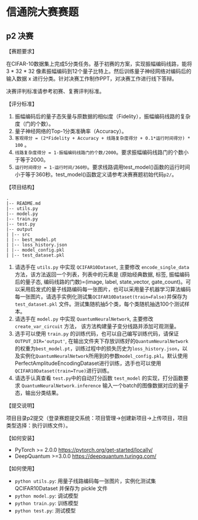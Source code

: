 # 信通院大赛赛题

## p2 决赛

【赛题要求】

在CIFAR-10数据集上完成5分类任务。基于初赛的方案，实现振幅编码线路，能将 3 * 32 * 32 像素振幅编码到12个量子比特上。然后训练量子神经网络对编码后的输入数据 x 进行分类。针对决赛工作制作PPT，对决赛工作进行线下答辩。

决赛评判标准请参考初赛、复赛评判标准。

【评分标准】
1. 振幅编码后的量子态矢量与原数据的相似度（Fidelity），振幅编码线路的复杂度（门的个数）。
2. 量子神经网络的Top-1分类准确率（Accuracy）。
3. `客观得分 = (2*Fidelity + Accuracy + 线路复杂度得分 + 0.1*运行时间得分) * 100` 。
4. `线路复杂度得分 = 1-振幅编码线路门的个数/2000`。要求振幅编码线路门的个数小于等于2000。
5. `运行时间得分 = 1-运行时间/360秒`。要求线路调用test_model()函数的运行时间小于等于360秒。test_model()函数定义请参考决赛赛题初始代码`p2/`。

【项目结构】

```
.       
|-- README.md 
|-- utils.py 
|-- model.py
|-- train.py
|-- test.py
|-- output
| |-- src 
| |-- best_model.pt
| |-- loss_history.json
| |-- model_config.pkl
| |-- test_dataset.pkl
```

1. 请选手在 `utils.py` 中实现 `QCIFAR10Dataset`, 主要修改 `encode_single_data` 方法，该方法返回一个列表，列表中的元素是 (原始经典数据, 标签, 振幅编码后的量子态, 编码线路的门数)=(image, label, state_vector, gate_count)。可以采用启发式的量子线路编码每一张图片，也可以采用量子机器学习算法编码每一张图片。请选手实例化测试集` QCIFAR10Dataset(train=False) `并保存为 `test_dataset.pkl` 文件。测试集随机抽5个类，每个类随机抽选100个测试样本。
2. 请选手在 `model.py` 中实现 `QuantumNeuralNetwork`, 主要修改`create_var_circuit` 方法， 该方法构建量子变分线路并添加可观测量。
3. 选手可以使用 `train.py` 的训练代码，也可以自己编写训练代码，请保证 `OUTPUT_DIR='output'`, 在输出文件夹下存放训练好的`QuantumNeuralNetwork`的权重为`best_model.pt`，训练过程中的损失历史为`loss_history.json`，以及实例化`QuantumNeuralNetwork`所用到的参数`model_config.pkl`。默认使用PerfectAmplitudeEncodingDataset进行训练，选手也可以使用`QCIFAR10Dataset(train=True)`进行训练。
4. 请选手认真查看 `test.py`中的自动打分函数 `test_model` 的实现，打分函数要求 `QuantumNeuralNetwork.inference` 输入一个batch的图像数据对应的量子态，输出分类结果。

【提交说明】

项目目录p2提交（登录赛题提交系统：项目管理->创建新项目->上传项目，项目类型选择：执行训练文件）。

【如何安装】

- PyTorch >= 2.0.0  https://pytorch.org/get-started/locally/
- DeepQuantum >=3.0.0 https://deepquantum.turingq.com/

【如何使用】

- `python utils.py`: 用量子线路编码每一张图片，实例化测试集 QCIFAR10Dataset 并保存为 pickle 文件
- `python model.py`: 调试模型
- `python train.py`: 训练模型
- `python test.py`: 测试模型
